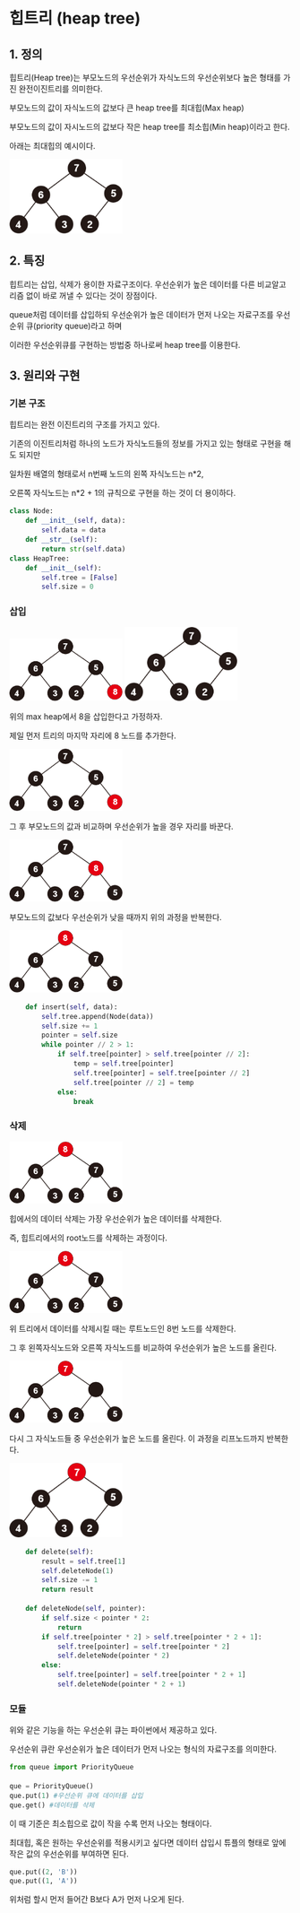 # 힙트리 (heap tree)

## 1. 정의

힙트리(Heap tree)는 부모노드의 우선순위가 자식노드의 우선순위보다 높은 형태를 가진 완전이진트리를 의미한다.

부모노드의 값이 자식노드의 값보다 큰 heap tree를 최대힙(Max heap)

부모노드의 값이 자시노드의 값보다 작은 heap tree를 최소힙(Min heap)이라고 한다.

아래는 최대힙의 예시이다.

<img src = "../image/tree/max_heap.png" width="40%" height="40%"/>


## 2. 특징

힙트리는 삽입, 삭제가 용이한 자료구조이다. 우선순위가 높은 데이터를 다른 비교알고리즘 없이 바로 꺼낼 수 있다는 것이 장점이다.

queue처럼 데이터를 삽입하되 우선순위가 높은 데이터가 먼저 나오는 자료구조를 우선순위 큐(priority queue)라고 하며

이러한 우선순위큐를 구현하는 방법중 하나로써 heap tree를 이용한다.

## 3. 원리와 구현

### 기본 구조

힙트리는 완전 이진트리의 구조를 가지고 있다. 

기존의 이진트리처럼 하나의 노드가 자식노드들의 정보를 가지고 있는 형태로 구현을 해도 되지만

일차원 배열의 형태로서 n번째 노드의 왼쪽 자식노드는 n*2, 

오른쪽 자식노드는 n*2 + 1의 규칙으로 구현을 하는 것이 더 용이하다.

```python
class Node:
    def __init__(self, data):
        self.data = data
    def __str__(self):
        return str(self.data)
class HeapTree:
    def __init__(self):
        self.tree = [False]
        self.size = 0
```

### 삽입

<img src = "../image/tree/heap/insert/insert.gif" width="40%" height="40%"/>

<img src = "../image/tree/max_heap.png" width="40%" height="40%"/>

위의 max heap에서 8을 삽입한다고 가정하자.

제일 먼저 트리의 마지막 자리에 8 노드를 추가한다.

<img src = "../image/tree/heap/insert/1.png" width="40%" height="40%"/>

그 후 부모노드의 값과 비교하며 우선순위가 높을 경우 자리를 바꾼다.

<img src = "../image/tree/heap/insert/3.png" width="40%" height="40%"/>

부모노드의 값보다 우선순위가 낮을 때까지 위의 과정을 반복한다.

<img src = "../image/tree/heap/insert/5.png" width="40%" height="40%"/>

```python
    def insert(self, data):
        self.tree.append(Node(data))
        self.size += 1
        pointer = self.size
        while pointer // 2 > 1:
            if self.tree[pointer] > self.tree[pointer // 2]:
                temp = self.tree[pointer]
                self.tree[pointer] = self.tree[pointer // 2]
                self.tree[pointer // 2] = temp
            else:
                break
```

### 삭제

<img src = "../image/tree/heap/delete/delete.gif" width="40%" height="40%"/>

힙에서의 데이터 삭제는 가장 우선순위가 높은 데이터를 삭제한다.

즉, 힙트리에서의 root노드를 삭제하는 과정이다.

<img src = "../image/tree/heap/delete/1.png" width="40%" height="40%"/>

위 트리에서 데이터를 삭제시킬 때는 루트노드인 8번 노드를 삭제한다.

그 후 왼쪽자식노드와 오른쪽 자식노드를 비교하여 우선순위가 높은 노드를 올린다.

<img src = "../image/tree/heap/delete/3.png" width="40%" height="40%"/>

다시 그 자식노드들 중 우선순위가 높은 노드를 올린다. 이 과정을 리프노드까지 반복한다.

<img src = "../image/tree/heap/delete/5.png" width="40%" height="40%"/>

```python
    def delete(self):
        result = self.tree[1]
        self.deleteNode(1)
        self.size -= 1
        return result
    
    def deleteNode(self, pointer):
        if self.size < pointer * 2:
            return
        if self.tree[pointer * 2] > self.tree[pointer * 2 + 1]:
            self.tree[pointer] = self.tree[pointer * 2]
            self.deleteNode(pointer * 2)
        else:
            self.tree[pointer] = self.tree[pointer * 2 + 1]
            self.deleteNode(pointer * 2 + 1)
```

### 모듈

위와 같은 기능을 하는 우선순위 큐는 파이썬에서 제공하고 있다.

우선순위 큐란 우선순위가 높은 데이터가 먼저 나오는 형식의 자료구조를 의미한다.

```python
from queue import PriorityQueue

que = PriorityQueue()
que.put(1) #우선순위 큐에 데이터를 삽입
que.get() #데이터를 삭제
```

이 때 기준은 최소힙으로 값이 작을 수록 먼저 나오는 형태이다.

최대힙, 혹은 원하는 우선순위를 적용시키고 싶다면 데이터 삽입시 튜플의 형태로 앞에 작은 값의 우선순위를 부여하면 된다.

```python
que.put((2, 'B'))
que.put((1, 'A'))
```

위처럼 할시 먼저 들어간 B보다 A가 먼저 나오게 된다.